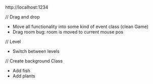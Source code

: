 http://localhost:1234

// Drag and drop
* Move all functionality into some kind of event class (clean Game)
* Drag room bug: room is moved to current mouse pos

// Level
* Switch between levels

// Create background Class
* Add fish
* Add plants

